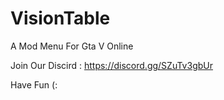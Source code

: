 # VisionTable
A Mod Menu For Gta V Online

Join Our Discird : https://discord.gg/SZuTv3gbUr 

Have Fun (:
